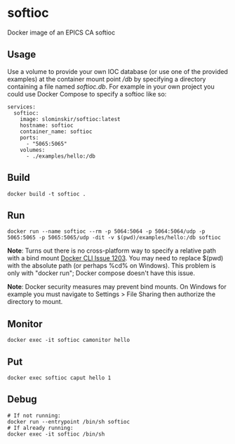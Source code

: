 # softioc
Docker image of an EPICS CA softioc

## Usage
Use a volume to provide your own IOC database (or use one of the provided examples) at the container mount point */db* by specifying a directory containing a file named _softioc.db_.  For example in your own project you could use Docker Compose to specify a softioc like so:
```
services:
  softioc:
    image: slominskir/softioc:latest
    hostname: softioc
    container_name: softioc
    ports:
      - "5065:5065"
    volumes:
      - ./examples/hello:/db
```


## Build
````
docker build -t softioc .
````

## Run 
```
docker run --name softioc --rm -p 5064:5064 -p 5064:5064/udp -p 5065:5065 -p 5065:5065/udp -dit -v $(pwd)/examples/hello:/db softioc
```
**Note**: Turns out there is no cross-platform way to specify a relative path with a bind mount [Docker CLI Issue 1203](https://github.com/docker/cli/issues/1203).  You may need to replace $(pwd) with the absolute path (or perhaps %cd% on Windows).  This problem is only with "docker run"; Docker compose doesn't have this issue.

**Note**: Docker security measures may prevent bind mounts.  On Windows for example you must navigate to Settings > File Sharing then authorize the directory to mount.
## Monitor
```
docker exec -it softioc camonitor hello
```
## Put
```
docker exec softioc caput hello 1
```
## Debug
```
# If not running:
docker run --entrypoint /bin/sh softioc
# If already running:
docker exec -it softioc /bin/sh
```

